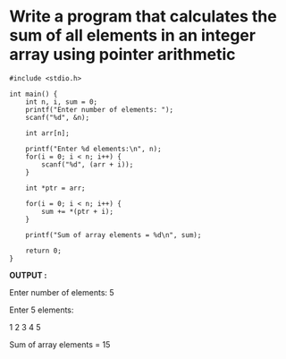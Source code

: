 # Write a program that calculates the sum of all elements in an integer array using pointer arithmetic

```
#include <stdio.h>

int main() {
    int n, i, sum = 0;
    printf("Enter number of elements: ");
    scanf("%d", &n);

    int arr[n];

    printf("Enter %d elements:\n", n);
    for(i = 0; i < n; i++) {
        scanf("%d", (arr + i));
    }

    int *ptr = arr;

    for(i = 0; i < n; i++) {
        sum += *(ptr + i);
    }

    printf("Sum of array elements = %d\n", sum);

    return 0;
}

```

__OUTPUT :__

Enter number of elements: 5

Enter 5 elements:

1 2 3 4 5

Sum of array elements = 15


